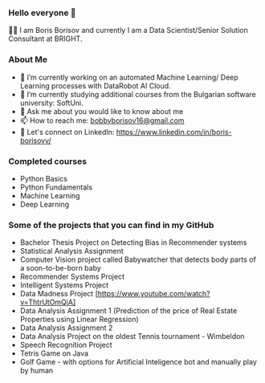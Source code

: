  ### Hello everyone 👋
   🧑‍🎓 I am Boris Borisov and currently I am a Data Scientist/Senior Solution Consultant at BRIGHT.

 ### About Me

- 🔭 I’m currently working on an automated Machine Learning/ Deep Learning processes with DataRobot AI Cloud.
- 🌱 I’m currently studying additional courses from the Bulgarian software university: SoftUni.
- 💬 Ask me about you would like to know about me
- 📫 How to reach me: bobbyborisov16@gmail.com
- 👔 Let's connect on LinkedIn: https://www.linkedin.com/in/boris-borisovv/

### Completed courses

- Python Basics 
- Python Fundamentals
- Machine Learning
- Deep Learning


### Some of the projects that you can find in my GitHub

- Bachelor Thesis Project on Detecting Bias in Recommender systems
- Statistical Analysis Assignment
- Computer Vision project called Babywatcher that detects body parts of a soon-to-be-born baby 
- Recommender Systems Project
- Intelligent Systems Project 
- Data Madness Project [https://www.youtube.com/watch?v=ThtrUtOmQjA]
- Data Analysis Assignment 1 (Prediction of the price of Real Estate Properties using Linear Regression)
- Data Analysis Assignment 2 
- Data Analysis Project on the oldest Tennis tournament - Wimbeldon
- Speech Recognition Project
- Tetris Game on Java
- Golf Game - with options for Artificial Inteligence bot and manually play by human
